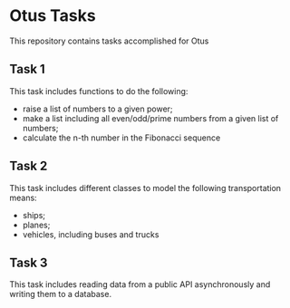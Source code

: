 # Otus Tasks
This repository contains tasks accomplished for Otus

## Task 1
This task includes functions to do the following:
- raise a list of numbers to a given power;
- make a list including all even/odd/prime numbers from a given list of numbers;
- calculate the n-th number in the Fibonacci sequence

## Task 2
This task includes different classes to model the following transportation means:
- ships;
- planes;
- vehicles, including buses and trucks

## Task 3
This task includes reading data from a public API asynchronously and writing them to a database.

